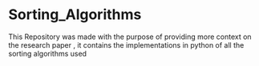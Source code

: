 # Sorting_Algorithms
This Repository was made with the purpose of providing more context on the research paper , it contains the implementations in python of all the sorting algorithms used
